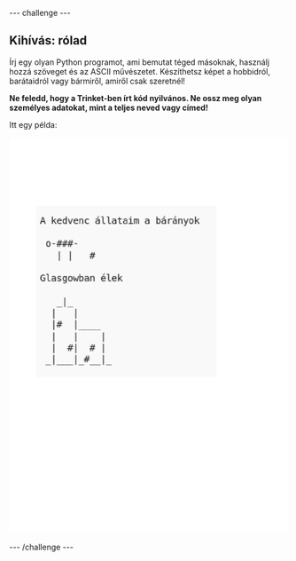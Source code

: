 \--- challenge \---

## Kihívás: rólad

Írj egy olyan Python programot, ami bemutat téged másoknak, használj hozzá szöveget és az ASCII művészetet. Készíthetsz képet a hobbidról, barátaidról vagy bármiről, amiről csak szeretnél!

**Ne feledd, hogy a Trinket-ben írt kód nyilvános. Ne ossz meg olyan személyes adatokat, mint a teljes neved vagy címed!**

Itt egy példa:

![képernyőkép](images/me-about.png)

\--- /challenge \---